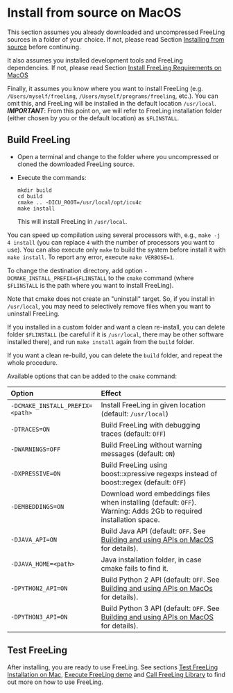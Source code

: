 # Install from source on MacOS

This section assumes you already downloaded and uncompressed FreeLing sources in a folder of your choice.
If not, please read Section [Installing from source](installation-source.md) before continuing.

It also assumes you installed development tools and FreeLing dependencies. 
If not, please read Section [Install FreeLing Requirements on MacOS](requirements-mac.md)

Finally, it assumes you know where you want to install FreeLing (e.g. `/Users/myself/freeling`, `/Users/myself/programs/freeling`, etc.). You can omit this, and FreeLing will be installed in the default location `/usr/local`.
***IMPORTANT***: From this point on, we will refer to FreeLing installation folder (either chosen by you or the default location) as `$FLINSTALL`.

## Build FreeLing

* Open a terminal and change to the folder where you uncompressed or cloned the downloaded FreeLing source.

* Execute the commands:  
  ```
  mkdir build
  cd build
  cmake .. -DICU_ROOT=/usr/local/opt/icu4c
  make install
  ```
  This will install FreeLing in `/usr/local`.  

You can speed up compilation using several processors with, e.g.,  `make -j 4 install` (you can replace `4` with the number of processors you want to use). You can also execute only `make` to build the system before install it with `make install`. To report any error, execute `make VERBOSE=1`.
  
To change the destination directory, add option `-DCMAKE_INSTALL_PREFIX=$FLINSTALL` to the `cmake` command (where `$FLINSTALL` is the path where you want to install FreeLing).

Note that cmake does not create an "uninstall" target. So, if you install in `/usr/local`, you may need to selectively remove files when you want to uninstall FreeLing.

If you installed in a custom folder and want a clean re-install, you can delete folder `$FLINSTALL` (be careful if it is  `/usr/local`, there may be other software installed there), and run `make install` again from the `build` folder.

If you want a clean re-build, you can delete the `build` folder, and repeat the  whole procedure.

Available options that can be added to the `cmake` command:

| Option  | Effect  |
| :---    | :---    |
|`-DCMAKE_INSTALL_PREFIX=<path>`| Install FreeLing in given location (default: `/usr/local`) |
|`-DTRACES=ON`      | Build FreeLing with debugging traces (default: `OFF`) |
|`-DWARNINGS=OFF`   | Build FreeLing without warning messages (default: `ON`)|
|`-DXPRESSIVE=ON`   |  Build FreeLing using boost::xpressive regexps instead of boost::regex (default: `OFF`) |
|`-DEMBEDDINGS=ON`  | Download word embeddings files when installing (default: `OFF`). Warning: Adds 2Gb to required installation space. |
|`-DJAVA_API=ON`    | Build Java API (default: `OFF`. See [Building and using APIs on MacOS](apis-mac.md) for details). |
|`-DJAVA_HOME=<path>`  | Java installation folder, in case cmake fails to find it. |
|`-DPYTHON2_API=ON` | Build Python 2 API (default: `OFF`. See [Building and using APIs on MacOs](apis-mac.md) for details).|
|`-DPYTHON3_API=ON` | Build Python 3 API (default: `OFF`. See [Building and using APIs on MacOS](apis-mac.md) for details).|


## Test FreeLing
After installing, you are ready to use FreeLing. See sections [Test FreeLing Installation on Mac](test-mac.md), [Execute FreeLing demo](../analyzer.md) and [Call FreeLing Library](apis-mac.md) to find out more on how to use FreeLing.     


